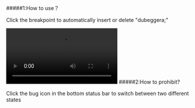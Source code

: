 
#####1:How to use？
<p>Click the breakpoint to automatically insert or delete "dubeggera;"</p>
<video controls="">
  <source src="teaching.mp4" type="video/mp4">
</video>
#####2:How to prohibit?
<p>Click the bug icon in the bottom status bar to switch between two different states</p>